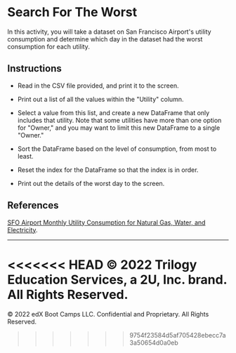 # Search For The Worst

In this activity, you will take a dataset on San Francisco Airport's utility consumption and determine which day in the dataset had the worst consumption for each utility.

## Instructions

* Read in the CSV file provided, and print it to the screen.

* Print out a list of all the values within the "Utility" column.

* Select a value from this list, and create a new DataFrame that only includes that utility. Note that some utilities have more than one option for "Owner," and you may want to limit this new DataFrame to a single "Owner."

* Sort the DataFrame based on the level of consumption, from most to least.

* Reset the index for the DataFrame so that the index is in order.

* Print out the details of the worst day to the screen.

## References

[SFO Airport Monthly Utility Consumption for Natural Gas, Water, and Electricity](https://data.sfgov.org/Energy-and-Environment/SFO-Airport-Monthly-Utility-Consumption-for-Natura/gcjv-3mzf).

---

<<<<<<< HEAD
© 2022 Trilogy Education Services, a 2U, Inc. brand. All Rights Reserved.
=======
© 2022 edX Boot Camps LLC. Confidential and Proprietary. All Rights Reserved.
>>>>>>> 9754f23584d5af705428ebecc7a3a50654d0a0eb
